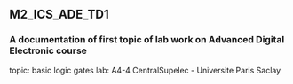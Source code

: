 ## M2_ICS_ADE_TD1

### A documentation of first topic of lab work on Advanced Digital Electronic course 
topic: basic logic gates
lab: A4-4 CentralSupelec - Universite Paris Saclay
